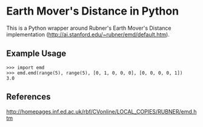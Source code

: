 Earth Mover's Distance in Python
================================

This is a Python wrapper around Rubner's Earth Mover's Distance implementation (http://ai.stanford.edu/~rubner/emd/default.htm).

Example Usage
-------------

    >>> import emd
    >>> emd.emd(range(5), range(5), [0, 1, 0, 0, 0], [0, 0, 0, 0, 1])
    3.0

References
----------

http://homepages.inf.ed.ac.uk/rbf/CVonline/LOCAL_COPIES/RUBNER/emd.htm
